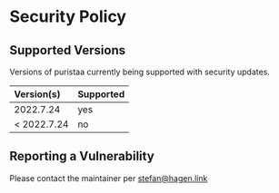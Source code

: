 # Security Policy

## Supported Versions

Versions of puristaa currently being supported with security updates.

| Version(s)   | Supported |
|:------------ |:--------- |
| 2022.7.24    | yes       |
| < 2022.7.24  | no        |

## Reporting a Vulnerability

Please contact the maintainer per stefan@hagen.link
